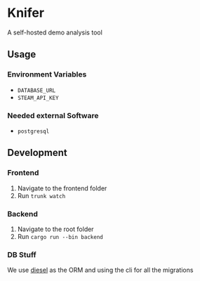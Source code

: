 # Knifer
A self-hosted demo analysis tool

## Usage
### Environment Variables
- `DATABASE_URL`
- `STEAM_API_KEY`

### Needed external Software
- `postgresql`


## Development
### Frontend
1. Navigate to the frontend folder
2. Run `trunk watch`

### Backend
1. Navigate to the root folder
2. Run `cargo run --bin backend`

### DB Stuff
We use [diesel]() as the ORM and using the cli for all the migrations
